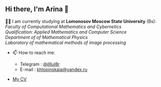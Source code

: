 ## Hi there, I'm Arina 👋

👩‍💻 I am currently studying at **Lomonosov Moscow State University** (Bs):<br />
     _Faculty of Computational Mathematics and Cybernetics_<br />
     _Qualification: Applied Mathematics and Computer Science_<br />
     _Department of of Mathematical Physics_<br />
     _Laboratory of mathematical methods of image processing_<br />

- 📫 How to reach me: 
   * Telegram : [@illlul8r](https://t.me/illlul8r)
   * E-mail : [khlopinskaia@yandex.ru](mailto:khlopinskaia@yandex.ru)
    
- [My CV](https://github.com/Armiu/Armiu/blob/main/CV_rus.pdf)
